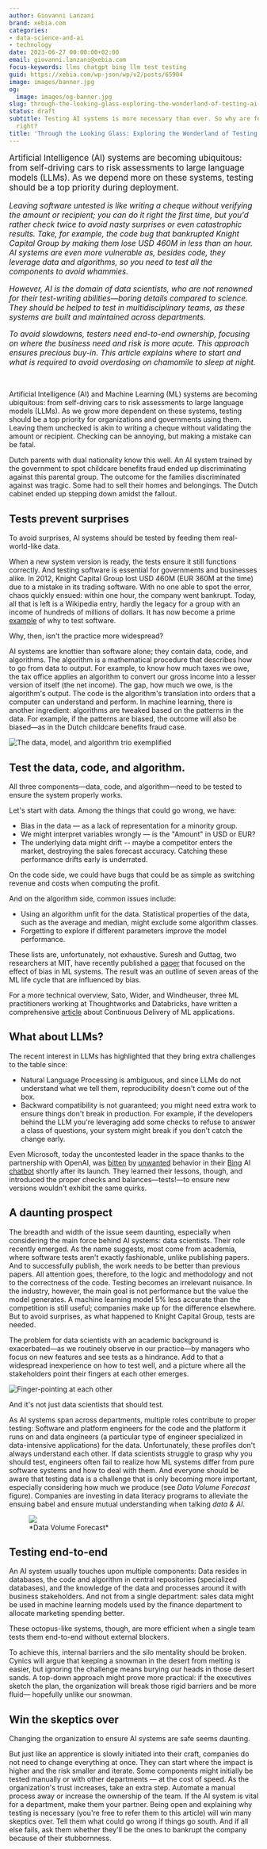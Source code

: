 ```yaml
---
author: Giovanni Lanzani
brand: xebia.com
categories:
- data-science-and-ai
- technology
date: 2023-06-27 00:00:00+02:00
email: giovanni.lanzani@xebia.com
focus-keywords: llms chatgpt bing llm test testing
guid: https://xebia.com/wp-json/wp/v2/posts/65904
image: images/banner.jpg
og:
  image: images/og-banner.jpg
slug: through-the-looking-glass-exploring-the-wonderland-of-testing-ai-systems
status: draft
subtitle: Testing AI systems is more necessary than ever. So why are few doing it
  right?
title: 'Through the Looking Glass: Exploring the Wonderland of Testing AI Systems'
---
```

<p style="font-size: 1.2em"> 
Artificial Intelligence (AI) systems are becoming
ubiquitous: from self-driving cars to risk assessments to large language
models (LLMs). As we depend more on these systems, testing should be a top
priority during deployment. 
</p>

<p style="font-size: 1.1em; font-style: italic;"> 
Leaving software untested is like writing a cheque without verifying the amount
or recipient; you can do it right the first time, but you'd rather check twice
to avoid nasty surprises or even catastrophic results. Take, for example, the
code bug that bankrupted Knight Capital Group by making them lose USD 460M in
less than an hour. AI systems are even more vulnerable as, besides code, they
leverage data and algorithms, so you need to test all the components to avoid
whammies. 
</p>

<p style="font-size: 1.1em; font-style: italic;"> 
However, AI is the domain of data scientists, who are not renowned for their
test-writing abilities—boring details compared to science. They should be
helped to test in multidisciplinary teams, as these systems are built and
maintained across departments.
</p>

<p style="font-size: 1.1em; font-style: italic;"> 
To avoid slowdowns, testers need end-to-end ownership, focusing on where the
business need and risk is more acute. This approach ensures precious buy-in.
This article explains where to start and what is required to avoid overdosing
on chamomile to sleep at night. 
</p>
</br>

Artificial Intelligence (AI) and Machine Learning (ML) systems are becoming
ubiquitous: from self-driving cars to risk assessments to large language models
(LLMs). As we grow more dependent on these systems, testing should be a top
priority for organizations and governments using them. Leaving them unchecked
is akin to writing a cheque without validating the amount or recipient.
Checking can be annoying, but making a mistake can be fatal.

Dutch parents with dual nationality know this well. An AI system trained
by the government to spot childcare benefits fraud ended up
discriminating against this parental group. The outcome for the families
discriminated against was tragic. Some had to sell their homes and
belongings. The Dutch cabinet ended up stepping down amidst the fallout.

## Tests prevent surprises

To avoid surprises, AI systems should be tested by feeding them real-world-like
data. 

When a new system version is ready, the tests ensure it still functions
correctly. And testing software is essential for governments and businesses
alike. In 2012, Knight Capital Group lost USD 460M (EUR 360M at the time) due
to a mistake in its trading software. With no one able to spot the error, chaos
quickly ensued: within one hour, the company went bankrupt. Today, all that is
left is a Wikipedia entry, hardly the legacy for a group with an income of
hundreds of millions of dollars. It has now become a prime [example] of why to
test software.

Why, then, isn't the practice more widespread? 

AI systems are knottier than software alone; they contain data, code, and
algorithms. The algorithm is a mathematical procedure that describes how to go
from data to output. For example, to know how much taxes we owe, the tax office
applies an algorithm to convert our gross income into a lesser version of
itself (the net income). The gap, how much we owe, is the algorithm's output.
The code is the algorithm's translation into orders that a computer can
understand and perform. In machine learning, there is another ingredient:
algorithms are tweaked based on the patterns in the data. For example, if the
patterns are biased, the outcome will also be biased—as in the Dutch
childcare benefits fraud case.

![The data, model, and algorithm trio exemplified](./images/data-algo-code.png)

## Test the data, code, and algorithm.

All three components—data, code, and algorithm—need to be tested to ensure the
system properly works.

Let's start with data. Among the things that could go wrong, we have:

- Bias in the data — as a lack of representation for a minority
  group.
- We might interpret variables wrongly — is the "Amount" in USD or
  EUR?
- The underlying data might drift -- maybe a competitor enters the
  market, destroying the sales forecast accuracy. Catching these
  performance drifts early is underrated.

On the code side, we could have bugs that could be as simple as
switching revenue and costs when computing the profit.

And on the algorithm side, common issues include:

- Using an algorithm unfit for the data. Statistical properties of the
  data, such as the average and median, might exclude some algorithm
  classes.
- Forgetting to explore if different parameters improve the model
  performance.

These lists are, unfortunately, not exhaustive. Suresh and Guttag, two
researchers at MIT, have recently published a [paper] that focused on the
effect of bias in ML systems. The result was an outline of seven areas of the
ML life cycle that are influenced by bias.

For a more technical overview, Sato, Wider, and Windheuser, three ML
practitioners working at Thoughtworks and Databricks, have written a
comprehensive [article] about Continuous Delivery of ML applications.

## What about LLMs?

The recent interest in LLMs has highlighted that they bring extra challenges to
the table since:

- Natural Language Processing is ambiguous, and since LLMs do not
  understand what we tell them, reproducibility doesn't come out of
  the box.
- Backward compatibility is not guaranteed; you might need extra work
  to ensure things don't break in production. For example, if the
  developers behind the LLM you're leveraging add some checks to
  refuse to answer a class of questions, your system might break if
  you don't catch the change early.

Even Microsoft, today the uncontested leader in the space thanks to the
partnership with OpenAI, was [bitten] by [unwanted] behavior in their [Bing]
AI [chatbot] shortly after its launch. They learned their lessons, though, and
introduced the proper checks and balances—tests!—to ensure new versions
wouldn't exhibit the same quirks.

## A daunting prospect

The breadth and width of the issue seem daunting, especially when considering
the main force behind AI systems: data scientists. Their role recently emerged.
As the name suggests, most come from academia, where software tests aren't
exactly fashionable, unlike publishing papers. And to successfully publish, the
work needs to be better than previous papers. All attention goes, therefore, to
the logic and methodology and not to the correctness of the code. Testing
becomes an irrelevant nuisance. In the industry, however, the main goal is not
performance but the value the model generates. A machine learning model 5% less
accurate than the competition is still useful; companies make up for the
difference elsewhere. But to avoid surprises, as what happened to Knight
Capital Group, tests are needed.

The problem for data scientists with an academic background is
exacerbated—as we routinely observe in our practice—by managers who focus on
new features and see tests as a hindrance. Add to that a widespread
inexperience on how to test well, and a picture where all the stakeholders
point their fingers at each other emerges.

![Finger-pointing at each other](./images/fingers.png)

And it's not just data scientists that should test. 

As AI systems span across departments, multiple roles contribute to proper
testing: Software and platform engineers for the code and the platform it runs
on and data engineers (a particular type of engineer specialized in
data-intensive applications) for the data. Unfortunately, these profiles don't
always understand each other. If data scientists struggle to grasp why you
should test, engineers often fail to realize how ML systems differ from pure
software systems and how to deal with them. And everyone should be aware that
testing data is a challenge that is only becoming more important, especially
considering how much we produce (see *Data Volume Forecast* figure).
Companies are investing in data literacy programs to alleviate the
ensuing babel and ensure mutual understanding when talking *data & AI*.

<figure>
  <img src="https://xebia.com/wp-content/uploads/2023/07/graph_data_worldwide_usage.png">
  <figcaption>*Data Volume Forecast*</figcaption>
</figure>

## Testing end-to-end

An AI system usually touches upon multiple components: Data resides in
databases, the code and algorithm in central repositories (specialized
databases), and the knowledge of the data and processes around it with business
stakeholders. And not from a single department: sales data might be used in
machine learning models used by the finance department to allocate marketing
spending better.

These octopus-like systems, though, are more efficient when a single
team tests them end-to-end without external blockers. 

To achieve this, internal barriers and the silo mentality should be broken.
Cynics will argue that keeping a snowman in the desert from melting is easier,
but ignoring the challenge means burying our heads in those desert sands. A
top-down approach might prove more practical: if the executives sketch the
plan, the organization will break those rigid barriers and be more fluid—
hopefully unlike our snowman.

## Win the skeptics over

Changing the organization to ensure AI systems are safe seems daunting.

But just like an apprentice is slowly initiated into their craft,
companies do not need to change everything at once. They can start where
the impact is higher and the risk smaller and iterate. Some components
might initially be tested manually or with other departments — at the
cost of speed. As the organization's trust increases, take an extra
step. Automate a manual process away or increase the ownership of the
team. If the AI system is vital for a department, make them your
partner. Being open and explaining why testing is necessary (you're
free to refer them to this article) will win many skeptics over. Tell
them what could go wrong if things go south. And if all else fails, ask
them whether they'll be the ones to bankrupt the company because of
their stubbornness.

[example]: https://www.cio.com/article/286790/software-testing-lessons-learned-from-knight-capital-fiasco.html
[paper]: https://arxiv.org/abs/1901.10002
[article]: https://martinfowler.com/articles/cd4ml.html#TestingAndQualityInMachineLearning
[bitten]: https://answers.microsoft.com/en-us/bing/forum/all/this-ai-chatbot-sidney-is-misbehaving/e3d6a29f-06c9-441c-bc7d-51a68e856761
[Bing]: https://www.theverge.com/2023/2/15/23599072/microsoft-ai-bing-personality-conversations-spy-employees-webcams
[unwanted]: https://www.businessinsider.com/bing-chatgpt-ai-chatbot-argues-angry-responses-falls-in-love-2023-2
[chatbot]: https://arstechnica.com/information-technology/2023/02/microsoft-lobotomized-ai-powered-bing-chat-and-its-fans-arent-happy/
